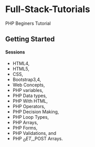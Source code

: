 # Full-Stack-Tutorials

PHP Beginers Tutorial

## Getting Started

#### Sessions
- HTML4,
- HTML5,
- CSS,
- Bootstrap3,4,
- Web Concepts,
- PHP variables,
- PHP Data types,
- PHP With HTML, 
- PHP Operators,
- PHP Decision Making,
- PHP Loop Types,
- PHP Arrays,
- PHP Forms,
- PHP Validations, and
- PHP $_GET,$_POST Arrays.
